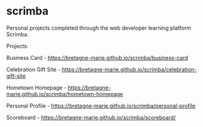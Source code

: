 # scrimba
Personal projects completed through the web developer learning platform Scrimba.


Projects:

Business Card - https://bretagne-marie.github.io/scrimba/business-card

Celebration Gift Site - https://bretagne-marie.github.io/scrimba/celebration-gift-site

Hometown Homepage - https://bretagne-marie.github.io/scrimba/hometown-homepage

Personal Profile - https://bretagne-marie.github.io/scrimba/personal-profile

Scoreboard - https://bretagne-marie.github.io/scrimba/scoreboard/
